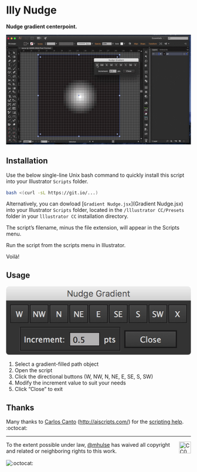 # Illy Nudge

**Nudge gradient centerpoint.**

![](demo.gif)

## Installation

Use the below single-line Unix bash command to quickly install this script into your Illustrator `Scripts` folder.

```bash
bash <(curl -sL https://git.io/...)
```

Alternatively, you can dowload [`Gradient Nudge.jsx`](Gradient Nudge.jsx) into your Illustrator `Scripts` folder, located in the `/lllustrator CC/Presets` folder in your `lllustrator CC` installation directory.

The script’s filename, minus the file extension, will appear in the Scripts menu.

Run the script from the scripts menu in Illustrator.

Voilà!

## Usage

![](example.png)

1. Select a gradient-filled path object
1. Open the script
1. Click the directional buttons (W, NW, N, NE, E, SE, S, SW)
1. Modify the increment value to suit your needs
1. Click “Close” to exit

## Thanks

Many thanks to [Carlos Canto](https://forums.adobe.com/people/CarlosCanto) (<http://aiscripts.com/>) for the [scripting help](https://forums.adobe.com/message/8796411). :octocat:

---

[<img width="32" height="32" align="right" src="http://mirrors.creativecommons.org/presskit/icons/zero.png" title="CC0 1.0 Universal (CC0 1.0)" target="_blank">](https://creativecommons.org/publicdomain/zero/1.0/)

To the extent possible under law, [@mhulse](https://github.com/mhulse) has waived all copyright and related or neighboring rights to this work.

<img width="20" height="20" align="absmiddle" src="https://github.global.ssl.fastly.net/images/icons/emoji/octocat.png" alt=":octocat:" title=":octocat:" class="emoji">
